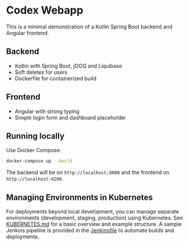# Codex Webapp

This is a minimal demonstration of a Kotlin Spring Boot backend and Angular frontend.

## Backend
- Kotlin with Spring Boot, jOOQ and Liquibase
- Soft deletes for users
- Dockerfile for containerized build

## Frontend
- Angular with strong typing
- Simple login form and dashboard placeholder

## Running locally

Use Docker Compose:

```bash
docker-compose up --build
```

The backend will be on `http://localhost:8080` and the frontend on `http://localhost:4200`.

## Managing Environments in Kubernetes

For deployments beyond local development, you can manage separate environments (development, staging, production) using Kubernetes. See [KUBERNETES.md](KUBERNETES.md) for a basic overview and example structure. A sample Jenkins pipeline is provided in the [Jenkinsfile](Jenkinsfile) to automate builds and deployments.
